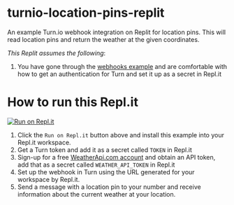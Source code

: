 # turnio-location-pins-replit

An example Turn.io webhook integration on Replit for location pins. This will read location pins and return the weather at the given coordinates.

*This Replit assumes the following*:

1. You have gone through the [webhooks example](https://github.com/turnhub/turnio-webhooks-replit) and are comfortable with how to get an authentication for Turn and set it up as a secret in Repl.it

# How to run this Repl.it

[![Run on Repl.it](https://repl.it/badge/github/turnhub/turnio-location-pins-replit)](https://repl.it/github/turnhub/turnio-location-pins-replit)

1. Click the `Run on Repl.it` button above and install this example into your Repl.it workspace.
2. Get a Turn token and add it as a secret called `TOKEN` in Repl.it
3. Sign-up for a free [WeatherApi.com account](https://www.weatherapi.com/) and obtain an API token, add that as a secret called `WEATHER_API_TOKEN` in Repl.it
4. Set up the webhook in Turn using the URL generated for your workspace by Repl.it. 
5. Send a message with a location pin to your number and receive information about the current weather at your location.
